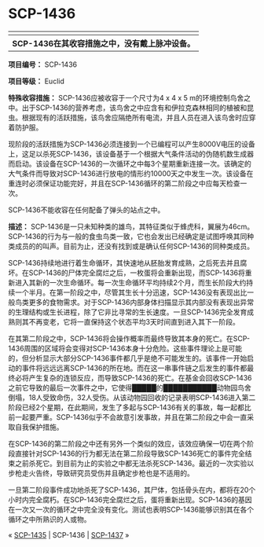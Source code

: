 # SCP-1436
                        



<table class='wiki-content-table'>
 <tr>
  <td colspan='2'
      rowspan='1' />
 </tr>
 <tr>
  <th colspan='2' rowspan='1'>SCP-1436&#22312;&#20854;&#25910;&#23481;&#25514;&#26045;&#20043;&#20013;&#65292;&#27809;&#26377;&#25140;&#19978;&#33033;&#20914;&#35774;&#22791;&#12290;</th>
 </tr>
</table>

**项目编号：** SCP-1436

**项目等级：** Euclid

**特殊收容措施：** SCP-1436应被收容于一个尺寸为4 x 4 x 5 m的环境控制鸟舍之中。出于SCP-1436的营养考虑，该鸟舍之中应含有和伊拉克森林相同的植被和昆虫。根据现有的活跃措施，该鸟舍应隔绝所有电流，并且人员在进入该鸟舍时应穿着防护服。

现阶段的活跃措施为SCP-1436必须连接到一个已编程可以产生8000V电压的设备上，这足以杀死SCP-1436，该设备基于一个根据大气条件活动的伪随机数生成器而启动。该设备在SCP-1436的一次循环之中每3个星期重新连接一次。该确定的大气条件而导致对SCP-1436进行放电的情形约10000天之中发生一次。该设备在重连时必须保证功能完好，并且在SCP-1436循环的第二阶段之中应每天检查一次。

SCP-1436不能收容在任何配备了弹头的站点之中。

**描述：** SCP-1436是一只未知种类的雄鸟，其特征类似于蜂虎科，翼展为46cm。SCP-1436的行为与一般的食虫鸟类一致，它也会发出已经确定是试图呼唤其同种类成员的的叫声。目前为止，还没有找到或是确认任何SCP-1436的同种类成员。

SCP-1436持续地进行着生命循环，其快速地从胚胎发育成熟，之后死去并且腐坏。在SCP-1436的尸体完全腐烂之后，一枚蛋将会重新出现，而SCP-1436将重新进入其新的一次生命循环。每一次生命循环平均持续2个月，而生长阶段大约持续一个半月。在第一阶段之中，尽管其生长十分迅速，SCP-1436没有表现出比一般鸟类更多的食物需求。对于SCP-1436内部身体扫描显示其内部没有表现出异常的生理结构或生长进程，除了它非比寻常的生长速度。一旦SCP-1436完全发育成熟则其不再变老，它将一直保持这个状态平均3天时间直到进入其下一阶段。

在其第二阶段之中，SCP-1436将会操作概率而最终导致其本身的死亡。在SCP-1436周围的区域将会变得对SCP-1436本身十分危险。这些事件理论上是可能的，但分析显示大部分SCP-1436事件都几乎是绝不可能发生的。该事件一开始启动的事件将远远远离SCP-1436的所在地。而在这一串事件链之后发生的事件都最终必将产生复杂的连锁反应，而导致SCP-1436的死亡。在基金会回收SCP-1436之前它导致的最后一次事件之中，它使得█████的███████████动物园鸟舍倒塌，18人受致命伤，32人受伤。从该动物园回收的记录表明SCP-1436进入第二阶段已经2个星期，在此期间，发生了多起与SCP-1436有关的事故，每一起都比前一起要严重。SCP-1436似乎不会故意引发事故，并且在第二阶段之中会一直采取自我保护措施。

在SCP-1436的第二阶段之中还有另外一个类似的效应，该效应确保一切在两个阶段直接针对SCP-1436的行为都无法在第二阶段导致SCP-1436死亡的事件完全结束之前杀死它。到目前为止的实验之中都无法杀死SCP-1436。最近的一次实验以步枪走火告终，导致研究员受伤并且确定步枪也是不适用的。

一旦第二阶段事件成功地杀死了SCP-1436，其尸体，包括骨头在内，都将在20个小时内完全腐朽。在SCP-1436完全腐烂之后，蛋将重新出现。SCP-1436的基因在一次又一次的循环之中完全没有变化。测试也表明SCP-1436能够识别其在各个循环之中所熟识的人或物。



« [SCP-1435](/scp-1435) | SCP-1436 | [SCP-1437](/scp-1437) »





                    